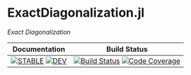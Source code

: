 # ExactDiagonalization.jl

*Exact Diagonalization*

| **Documentation** | **Build Status** |
|:-----------------:|:----------------:|
| [![**STABLE**][docs-stable-img]][docs-stable-url] [![**DEV**][docs-dev-img]][docs-dev-url] | [![Build Status][circleci-img]][circleci-url] [![Code Coverage][codecov-img]][codecov-url] |


[docs-stable-img]: https://img.shields.io/badge/docs-stable-blue.svg
[docs-stable-url]: http://kyungminlee.org/ExactDiagonalization.jl/stable
[docs-dev-img]: https://img.shields.io/badge/docs-dev-blue.svg
[docs-dev-url]: http://kyungminlee.org/ExactDiagonalization.jl/dev

[circleci-img]: https://circleci.com/gh/kyungminlee/ExactDiagonalization.jl.svg?style=svg
[circleci-url]: https://circleci.com/gh/kyungminlee/ExactDiagonalization.jl

[codecov-img]: https://codecov.io/gh/kyungminlee/ExactDiagonalization.jl/branch/master/graph/badge.svg
[codecov-url]: https://codecov.io/gh/kyungminlee/ExactDiagonalization.jl
